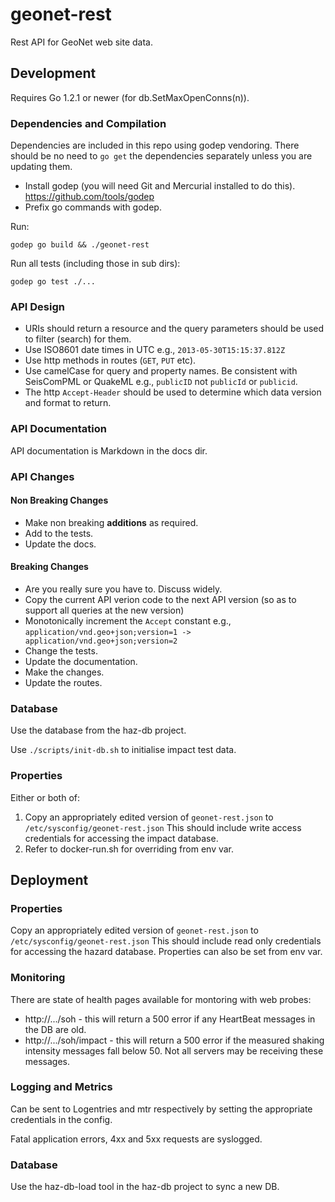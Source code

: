 # geonet-rest

Rest API for GeoNet web site data.

## Development 

Requires Go 1.2.1 or newer (for db.SetMaxOpenConns(n)).

### Dependencies and Compilation

Dependencies are included in this repo using godep vendoring.  There should be no need to `go get` the dependencies 
separately unless you are updating them.

* Install godep (you will need Git and Mercurial installed to do this). https://github.com/tools/godep
* Prefix go commands with godep.

Run:

```godep go build && ./geonet-rest```

Run all tests (including those in sub dirs):

```godep go test ./...```

### API Design

* URIs should return a resource and the query parameters should be used to filter (search) for them.
* Use ISO8601 date times in UTC e.g., `2013-05-30T15:15:37.812Z`
* Use http methods in routes (`GET`, `PUT` etc).
* Use camelCase for query and property names.  Be consistent with SeisComPML or QuakeML e.g., `publicID` not `publicId` or `publicid`.
* The  http `Accept-Header` should be used to determine which data version and format to return.

### API Documentation

API documentation is Markdown in the docs dir.

### API Changes

#### Non Breaking Changes

* Make non breaking **additions** as required.
* Add to the tests.
* Update the docs.

#### Breaking Changes

* Are you really sure you have to.  Discuss widely.
* Copy the current API verion code to the next API version (so as to support all queries at the new version)
* Monotonically increment the `Accept` constant e.g., `application/vnd.geo+json;version=1 -> application/vnd.geo+json;version=2`
* Change the tests.  
* Update the documentation.  
* Make the changes.  
* Update the routes.  


### Database

Use the database from the haz-db project.

Use `./scripts/init-db.sh` to initialise impact test data.

### Properties

Either or both of: 
1. Copy an appropriately edited version of `geonet-rest.json` to `/etc/sysconfig/geonet-rest.json`  This should include write access credentials for accessing the impact database.
2. Refer to docker-run.sh for overriding from env var.

## Deployment

### Properties 

Copy an appropriately edited version of `geonet-rest.json` to `/etc/sysconfig/geonet-rest.json`  This should include read only credentials for accessing the hazard database.  Properties can also be set from env var.

### Monitoring

There are state of health pages available for montoring with web probes:

* http://.../soh - this will return a 500 error if any HeartBeat messages in the DB are old.
* http://.../soh/impact - this will return a 500 error if the measured shaking intensity messages fall below 50.  Not all servers may be receiving these messages.

### Logging and Metrics

Can be sent to Logentries and mtr respectively by setting the appropriate credentials in the config.

Fatal application errors, 4xx and 5xx requests are syslogged.

### Database

Use the haz-db-load tool in the haz-db project to sync a new DB.
